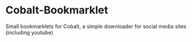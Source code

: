 # Cobalt-Bookmarklet
Small bookmarklets for Cobalt, a simple downloader for social media sites (including youtube)
